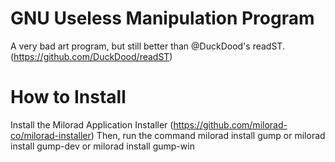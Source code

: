 # GNU Useless Manipulation Program
A very bad art program, but still better than @DuckDood's readST. (https://github.com/DuckDood/readST)
# How to Install
Install the Milorad Application Installer (https://github.com/milorad-co/milorad-installer)
Then, run the command
    milorad install gump
or
    milorad install gump-dev
or
    milorad install gump-win
